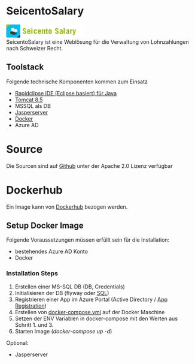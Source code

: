 # SeicentoSalary
![Produktlogo](https://github.com/jmurighub/SeicentoSalary/blob/master/docs/images/seicento_salary.png "Logo")   
SeicentoSalary ist eine Weblösung für die Verwaltung von Lohnzahlungen nach Schweizer Recht.


## Toolstack
Folgende technische Komponenten kommen zum Einsatz
* [Rapidclipse IDE (Eclipse basiert) für Java](http://rapidclipse.com)
* [Tomcat 8.5](https://tomcat.apache.org/download-80.cgi)
* MSSQL als DB
* [Jasperserver](https://community.jaspersoft.com/project/jasperreports-server)
* [Docker](https://docker.com)
* Azure AD
 
# Source
Die Sourcen sind auf [Github](https://github.com/jmurighub/SeicentoSalary) unter der Apache 2.0 Lizenz verfügbar

# Dockerhub
Ein Image kann von [Dockerhub](https://cloud.docker.com/repository/docker/jmurihub/seicentosalary/general) bezogen werden.

## Setup Docker Image
Folgende Voraussetzungen müssen erfüllt sein für die Installation:
* bestehendes Azure AD Konto
* Docker

### Installation Steps
1. Erstellen einer MS-SQL DB (DB, Credentials)
2. Initialisieren der DB (flyway oder [SQL](https://github.com/jmurighub/SeicentoSalary/tree/master/flyway)) 
3. Registrieren einer App im Azure Portal (Active Directory / [App Registration](https://docs.microsoft.com/en-us/azure/active-directory/develop/quickstart-register-app))
4. Erstellen von [docker-compose.yml](https://github.com/jmurighub/SeicentoSalary/blob/master/docker/docker-compose.yml) auf der Docker Maschine
5. Setzen der ENV Variablen in docker-compose mit den Werten aus Schritt 1. und 3.
6. Starten Image (_docker-compose up -d_)

Optional:
* Jasperserver